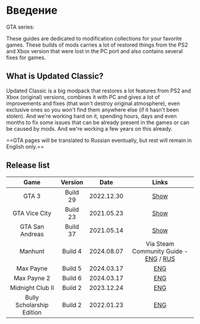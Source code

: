 # Введение

GTA series:

These guides are dedicated to modification collections for your favorite games. These builds of mods carries a lot of restored things from the PS2 and Xbox version that were lost in the PC port and also contains several fixes for games.

## What is Updated Classic?

Updated Classic is a big modpack that restores a lot features from PS2 and Xbox (original) versions, combines it with PC and gives a lot of improvements and fixes (that won't destroy original atmosphere), even exclusive ones so you won't find them anywhere else (if it hasn't been stolen). And we're working hard on it, spending hours, days and even months to fix some issues that can be already present in the games or can be caused by mods. And we're working a few years on this already.

==GTA pages will be translated to Russian eventually, but rest will remain in English only.==

## Release list

| Game | Version | Date | Links |
| :-: | :----------: | :-: | :-----: |
| GTA 3 | Build 29 | 2022.12.30 | [Show](gta3/index.md) |
| GTA Vice City | Build 23 |2021.05.23 | [Show](gtavc/index.md) |
| GTA San Andreas | Build 37 | 2021.05.14 | [Show](gtasa/index.md) |
| Manhunt | Build 4 | 2024.08.07 | Via Steam Community Guide - [ENG](https://steamcommunity.com/sharedfiles/filedetails/?id=2365873329) / [RUS](https://steamcommunity.com/sharedfiles/filedetails/?id=2376712693) |
| Max Payne | Build 5 | 2024.03.17 | [ENG](mp1/index.md) |
| Max Payne 2 | Build 6 | 2024.03.17 | [ENG](mp2/index.md) |
| Midnight Club II | Build 2 | 2023.12.24 | [ENG](mc2/index.md) |
| Bully Scholarship Edition | Build 2 | 2022.01.23 | [ENG](bse/index.md) |


